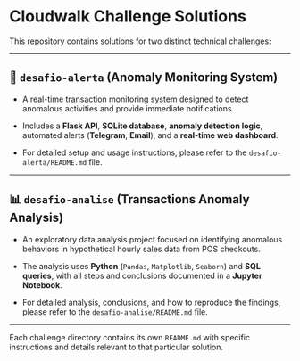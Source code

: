 # Cloudwalk Challenge Solutions

This repository contains solutions for two distinct technical challenges:

---

## 📌 `desafio-alerta` (Anomaly Monitoring System)

- A real-time transaction monitoring system designed to detect anomalous activities and provide immediate notifications.

- Includes a **Flask API**, **SQLite database**, **anomaly detection logic**, automated alerts (**Telegram**, **Email**), and a **real-time web dashboard**.

- For detailed setup and usage instructions, please refer to the `desafio-alerta/README.md` file.

---

## 📊 `desafio-analise` (Transactions Anomaly Analysis)

- An exploratory data analysis project focused on identifying anomalous behaviors in hypothetical hourly sales data from POS checkouts.

- The analysis uses **Python** (`Pandas`, `Matplotlib`, `Seaborn`) and **SQL queries**, with all steps and conclusions documented in a **Jupyter Notebook**.

- For detailed analysis, conclusions, and how to reproduce the findings, please refer to the `desafio-analise/README.md` file.

---

Each challenge directory contains its own `README.md` with specific instructions and details relevant to that particular solution.
